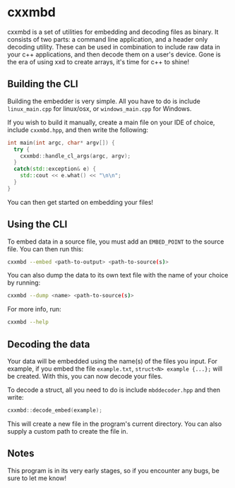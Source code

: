 # cxxmbd

cxxmbd is a set of utilities for embedding and decoding files as binary. It consists of two parts: a command line application, and a header only decoding utility. These can be used in combination to include raw data in your c++ applications, and then decode them on a user's device. Gone is the era of using xxd to create arrays, it's time for c++ to shine!

## Building the CLI

Building the embedder is very simple. All you have to do is include ``linux_main.cpp`` for linux/osx, or ``windows_main.cpp`` for Windows.

If you wish to build it manually, create a main file on your IDE of choice, include ``cxxmbd.hpp``, and then write the following:
```cpp
int main(int argc, char* argv[]) {
  try {
    cxxmbd::handle_cl_args(argc, argv);
  }
  catch(std::exception& e) {
    std::cout << e.what() << "\n\n";
  }
}
```
You can then get started on embedding your files!

## Using the CLI

To embed data in a source file, you must add an ``EMBED_POINT`` to the source file. You can then run this:
```bash
cxxmbd --embed <path-to-output> <path-to-source(s)>
```
You can also dump the data to its own text file with the name of your choice by running:
```bash
cxxmbd --dump <name> <path-to-source(s)>
```
For more info, run:
```bash
cxxmbd --help
```

## Decoding the data

Your data will be embedded using the name(s) of the files you input. For example, if you embed the file ``example.txt``, 
``struct<N> example {...};`` will be created. With this, you can now decode your files.

To decode a struct, all you need to do is include ``mbddecoder.hpp`` and then write:
```cpp
cxxmbd::decode_embed(example);
```
This will create a new file in the program's current directory. You can also supply a custom path to create the file in.

## Notes

This program is in its very early stages, so if you encounter any bugs, be sure to let me know!
